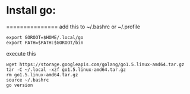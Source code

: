 # Install go:
===============
add this to ~/.bashrc or ~/.profile
```
export GOROOT=$HOME/.local/go
export PATH=$PATH:$GOROOT/bin
```
execute this
```
wget https://storage.googleapis.com/golang/go1.5.linux-amd64.tar.gz
tar -C ~/.local -xzf go1.5.linux-amd64.tar.gz
rm go1.5.linux-amd64.tar.gz
source ~/.bashrc
go version
```
